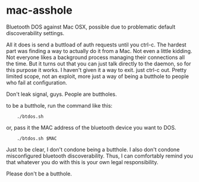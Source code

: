 # mac-asshole
Bluetooth DOS against Mac OSX, possible due to problematic default discoverability settings.

All it does is send a buttload of auth requests until you ctrl-c. The hardest part was finding
a way to actually do it from a Mac. Not even a little kidding. Not everyone likes a background
process managing their connections all the time. But it turns out that you can just talk directly
to the daemon, so for this purpose it works. I haven't given it a way to exit. just ctrl-c out. 
Pretty limited scope, not an exploit, more just a way of being a butthole to people who fail at
configuration.

Don't leak signal, guys. People are buttholes.

to be a butthole, run the command like this:

        ./btdos.sh

or, pass it the MAC address of the bluetooth device you want to DOS.

        ./btdos.sh $MAC

Just to be clear, I don't condone being a butthole. I also don't condone misconfigured bluetooth
discoverability. Thus, I can comfortably remind you that whatever you do with this is your own
legal responsibility.

Please don't be a butthole.